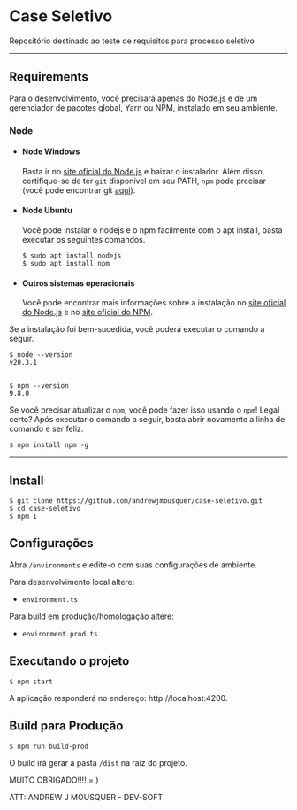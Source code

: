 # Case Seletivo

  
Repositório destinado ao teste de requisitos para processo seletivo

---
## Requirements

Para o desenvolvimento, você precisará apenas do Node.js e de um gerenciador de pacotes global, Yarn ou NPM, instalado em seu ambiente.

### Node
- #### Node Windows


  Basta ir no [site oficial do Node.js](https://nodejs.org/) e baixar o instalador.
Além disso, certifique-se de ter `git` disponível em seu PATH, `npm` pode precisar (você pode encontrar git [aqui](https://git-scm.com/)).

- #### Node Ubuntu

  Você pode instalar o nodejs e o npm facilmente com o apt install, basta executar os seguintes comandos.

      $ sudo apt install nodejs
      $ sudo apt install npm

- #### Outros sistemas operacionais
  Você pode encontrar mais informações sobre a instalação no [site oficial do Node.js](https://nodejs.org/) e no [site oficial do NPM](https://npmjs.org/).

Se a instalação foi bem-sucedida, você poderá executar o comando a seguir.

    $ node --version
    v20.3.1


    $ npm --version
    9.8.0

Se você precisar atualizar o `npm`, você pode fazer isso usando o `npm`! Legal certo? Após executar o comando a seguir, basta abrir novamente a linha de comando e ser feliz.

    $ npm install npm -g


---
## Install

    $ git clone https://github.com/andrewjmousquer/case-seletivo.git
    $ cd case-seletivo
    $ npm i


## Configurações

Abra `/environments` e edite-o com suas configurações de ambiente.

Para desenvolvimento local altere:
- `environment.ts`

Para build em produção/homologação altere:
- `environment.prod.ts`

## Executando o projeto

    $ npm start

A aplicação responderá no endereço: http://localhost:4200.

## Build para Produção

    $ npm run build-prod

O build irá gerar a pasta `/dist` na raiz do projeto.

MUITO OBRIGADO!!!! = ) 

 ATT: ANDREW J MOUSQUER - DEV-SOFT
